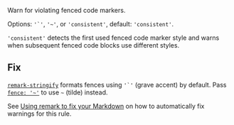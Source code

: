 Warn for violating fenced code markers.

  Options: `` '`' ``, `'~'`, or `'consistent'`, default: `'consistent'`.

  `'consistent'` detects the first used fenced code marker style and warns
  when subsequent fenced code blocks use different styles.

  ## Fix

  [`remark-stringify`](https://github.com/remarkjs/remark/tree/HEAD/packages/remark-stringify)
  formats fences using ``'`'`` (grave accent) by default.
  Pass
  [`fence: '~'`](https://github.com/remarkjs/remark/tree/HEAD/packages/remark-stringify#optionsfence)
  to use `~` (tilde) instead.

  See [Using remark to fix your Markdown](https://github.com/remarkjs/remark-lint#using-remark-to-fix-your-markdown)
  on how to automatically fix warnings for this rule.